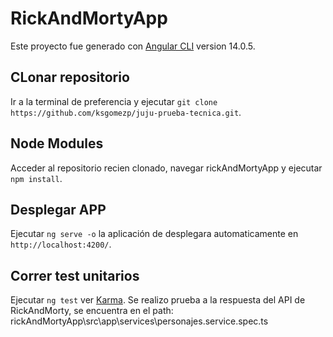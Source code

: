# RickAndMortyApp

Este proyecto fue generado con [Angular CLI](https://github.com/angular/angular-cli) version 14.0.5.

## CLonar repositorio

Ir a la terminal de preferencia y ejecutar `git clone https://github.com/ksgomezp/juju-prueba-tecnica.git`.

## Node Modules

Acceder al repositorio recien clonado, navegar rickAndMortyApp y ejecutar `npm install`.

## Desplegar APP

Ejecutar `ng serve -o` la aplicación de desplegara automaticamente en `http://localhost:4200/`.


## Correr test unitarios

Ejecutar `ng test` ver [Karma](https://karma-runner.github.io).
Se realizo prueba a la respuesta del API de RickAndMorty, se encuentra en el path: rickAndMortyApp\src\app\services\personajes.service.spec.ts
